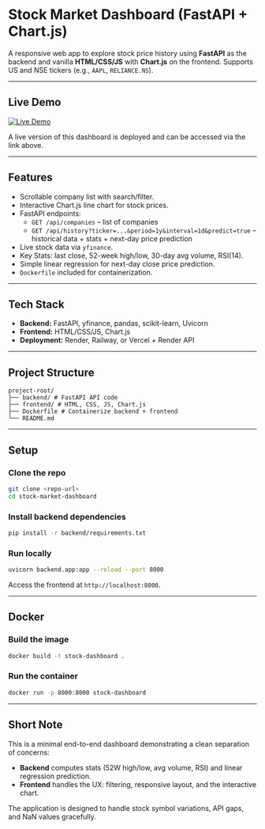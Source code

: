 # Stock Market Dashboard (FastAPI + Chart.js)

A responsive web app to explore stock price history using **FastAPI** as the backend and vanilla **HTML/CSS/JS** with **Chart.js** on the frontend. Supports US and NSE tickers (e.g., `AAPL`, `RELIANCE.NS`).

---

## Live Demo

[![Live Demo](https://img.shields.io/badge/Live%20Demo-Click%20Here-blue?style=for-the-badge)](https://stock-market-dashboard-1-nj8v.onrender.com)

A live version of this dashboard is deployed and can be accessed via the link above.

---

## Features

-   Scrollable company list with search/filter.
-   Interactive Chart.js line chart for stock prices.
-   FastAPI endpoints:
    -   `GET /api/companies` – list of companies
    -   `GET /api/history?ticker=...&period=1y&interval=1d&predict=true` – historical data + stats + next-day price prediction
-   Live stock data via `yfinance`.
-   Key Stats: last close, 52-week high/low, 30-day avg volume, RSI(14).
-   Simple linear regression for next-day close price prediction.
-   `Dockerfile` included for containerization.

---

## Tech Stack

-   **Backend:** FastAPI, yfinance, pandas, scikit-learn, Uvicorn
-   **Frontend:** HTML/CSS/JS, Chart.js
-   **Deployment:** Render, Railway, or Vercel + Render API

---

## Project Structure

```
project-root/
├── backend/ # FastAPI API code
├── frontend/ # HTML, CSS, JS, Chart.js
├── Dockerfile # Containerize backend + frontend
└── README.md
```

---

## Setup

### Clone the repo

```bash
git clone <repo-url>
cd stock-market-dashboard
```

### Install backend dependencies

```bash
pip install -r backend/requirements.txt
```

### Run locally

```bash
uvicorn backend.app:app --reload --port 8000
```

Access the frontend at `http://localhost:8000`.

---

## Docker

### Build the image

```bash
docker build -t stock-dashboard .
```

### Run the container

```bash
docker run -p 8000:8000 stock-dashboard
```

---

## Short Note

This is a minimal end-to-end dashboard demonstrating a clean separation of concerns:

-   **Backend** computes stats (52W high/low, avg volume, RSI) and linear regression prediction.
-   **Frontend** handles the UX: filtering, responsive layout, and the interactive chart.

The application is designed to handle stock symbol variations, API gaps, and NaN values gracefully.

